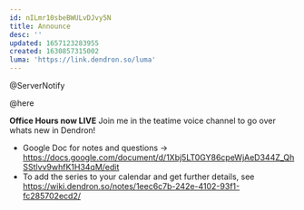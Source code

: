 ```yaml
---
id: nILmr10sbeBWULvDJvy5N
title: Announce
desc: ''
updated: 1657123283955
created: 1630857315002
luma: 'https://link.dendron.so/luma'
---
```


@ServerNotify

@here

**Office Hours now LIVE**
Join me in the teatime voice channel to go over whats new in Dendron!
- Google Doc for notes and questions -> https://docs.google.com/document/d/1Xbj5LT0GY86cpeWjAeD344Z_QhSStlvv9whfK1H34qM/edit
- To add the series to your calendar and get further details, see https://wiki.dendron.so/notes/1eec6c7b-242e-4102-93f1-fc285702ecd2/
